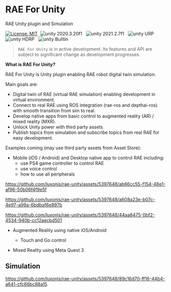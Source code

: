 # RAE For Unity
RAE Unity plugin and Simulation

[![License: MIT](https://img.shields.io/badge/License-MIT-green.svg)](https://opensource.org/licenses/MIT)&nbsp;
<img src="https://img.shields.io/badge/unity-2020.3.20f1-green.svg?style=flat-square" alt="unity 2020.3.20f1">
&nbsp;
<img src="https://img.shields.io/badge/unity-2021.2.7f1-green.svg?style=flat-square" alt="unity 2021.2.7f1">
&nbsp;
<img src="https://img.shields.io/badge/unity-URP-green.svg?style=flat-square" alt="unity URP">
&nbsp;
<img src="https://img.shields.io/badge/unity-HDRP-green.svg?style=flat-square" alt="unity HDRP">
&nbsp;
<img src="https://img.shields.io/badge/unity-Builtin-green.svg?style=flat-square" alt="unity Builtin">
&nbsp;

> `RAE For Unity` is in active development. Its features and API are subject to significant change as development progresses.

**What is RAE For Unity?**

RAE For Unity is Unity plugin enabling RAE robot digital twin simulation.

Main goals are:

- Digital twin of RAE (virtual RAE simulation) enabling development in virtual environment.
- Connect to real RAE using ROS integration (rae-ros and depthai-ros) with smooth transition from sim to real.
- Develop native apps from basic control to augmented reality (AR) / mixed reality (MXR).
- Unlock Unity power with third party assets
- Publish topics from simulation and subscribe topics from real RAE for easy development.

Examples coming (may use third party assets from Asset Store):
- Mobile (iOS / Android) and Desktop native app to control RAE including: 
  - use PS4 game controller to control RAE
  - use voice control
  - how to use all peripherals

 

https://github.com/luxonis/rae-unity/assets/5397648/ab66cc55-f154-48e1-af96-50b06f4f9e5f



https://github.com/luxonis/rae-unity/assets/5397648/a608a23e-b07c-4e97-a99a-6bdbaf6e897b




https://github.com/luxonis/rae-unity/assets/5397648/44aa8475-0bf2-4534-940b-cc12aecbd501



    
- Augmented Reality using native iOS/Android
  - Touch and Go control

 
    
- Mixed Reality using Meta Quest 3

## Simulation



https://github.com/luxonis/rae-unity/assets/5397648/89c16d70-ff16-44b4-a641-cfc66bc88a15


